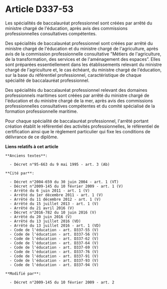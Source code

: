 # Article D337-53

Les spécialités de baccalauréat professionnel sont créées par arrêté du ministre chargé de l'éducation, après avis des
commissions professionnelles consultatives compétentes. 

Des spécialités de baccalauréat professionnel sont créées par arrêté du ministre chargé de l'éducation et du ministre chargé
de l'agriculture, après avis de la commission professionnelle consultative "Métiers de l'agriculture, de la transformation,
des services et de l'aménagement des espaces”. Elles sont préparées essentiellement dans les établissements relevant du
ministre chargé de l'agriculture et, le cas échéant, du ministre chargé de l'éducation, sur la base du référentiel
professionnel, caractéristique de chaque spécialité de baccalauréat professionnel. 

Des spécialités du baccalauréat professionnel relevant des domaines professionnels maritimes sont créées par arrêté du
ministre chargé de l'éducation et du ministre chargé de la mer, après avis des commissions professionnelles consultatives
compétentes et du comité spécialisé de la formation professionnelle maritime. 

Pour chaque spécialité de baccalauréat professionnel, l'arrêté portant création établit le référentiel des activités
professionnelles, le référentiel de certification ainsi que le règlement particulier qui fixe les conditions de délivrance de
ce diplôme.

**Liens relatifs à cet article**

	**Anciens textes**:

	  - Décret n°95-663 du 9 mai 1995 - art. 3 (Ab)

	**Cité par**:

	  - Décret n°2004-659 du 30 juin 2004 - art. 1 (VT)
	  - Décret n°2009-145 du 10 février 2009 - art. 1 (V)
	  - Arrêté du 6 juin 2011 - art. 1 (V)
	  - Arrêté du 1er décembre 2011 - art. 1 (V)
	  - Arrêté du 11 décembre 2012 - art. 1 (V)
	  - Arrêté du 15 juillet 2013 - art. 1 (V)
	  - Arrêté du 21 avril 2016 (V)
	  - Décret n°2016-782 du 10 juin 2016 (V)
	  - Arrêté du 20 juin 2016 (V)
	  - Arrêté du 13 juillet 2016 (VD)
	  - Arrêté du 13 juillet 2016 - art. 1 (VD)
	  - Code de l'éducation - art. D337-55 (V)
	  - Code de l'éducation - art. D337-56 (V)
	  - Code de l'éducation - art. D337-62 (V)
	  - Code de l'éducation - art. D337-64 (V)
	  - Code de l'éducation - art. D337-69 (V)
	  - Code de l'éducation - art. D337-76 (V)
	  - Code de l'éducation - art. D337-91 (V)
	  - Code de l'éducation - art. D337-93 (V)
	  - Code de l'éducation - art. D337-94 (V)

	**Modifié par**:

	  - Décret n°2009-145 du 10 février 2009 - art. 2
